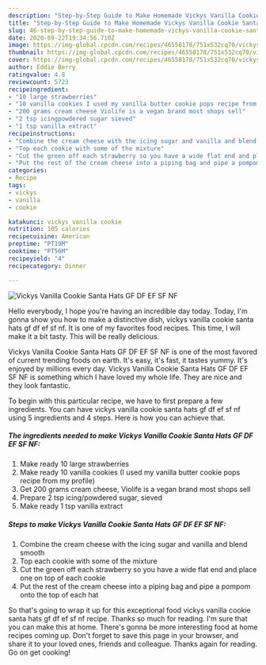 ```yaml
---
description: "Step-by-Step Guide to Make Homemade Vickys Vanilla Cookie Santa Hats GF DF EF SF NF"
title: "Step-by-Step Guide to Make Homemade Vickys Vanilla Cookie Santa Hats GF DF EF SF NF"
slug: 46-step-by-step-guide-to-make-homemade-vickys-vanilla-cookie-santa-hats-gf-df-ef-sf-nf
date: 2020-09-22T19:34:56.710Z
image: https://img-global.cpcdn.com/recipes/46558178/751x532cq70/vickys-vanilla-cookie-santa-hats-gf-df-ef-sf-nf-recipe-main-photo.jpg
thumbnail: https://img-global.cpcdn.com/recipes/46558178/751x532cq70/vickys-vanilla-cookie-santa-hats-gf-df-ef-sf-nf-recipe-main-photo.jpg
cover: https://img-global.cpcdn.com/recipes/46558178/751x532cq70/vickys-vanilla-cookie-santa-hats-gf-df-ef-sf-nf-recipe-main-photo.jpg
author: Eddie Berry
ratingvalue: 4.8
reviewcount: 5723
recipeingredient:
- "10 large strawberries"
- "10 vanilla cookies I used my vanilla butter cookie pops recipe from my profile"
- "200 grams cream cheese Violife is a vegan brand most shops sell"
- "2 tsp icingpowdered sugar sieved"
- "1 tsp vanilla extract"
recipeinstructions:
- "Combine the cream cheese with the icing sugar and vanilla and blend smooth"
- "Top each cookie with some of the mixture"
- "Cut the green off each strawberry so you have a wide flat end and place one on top of each cookie"
- "Put the rest of the cream cheese into a piping bag and pipe a pompom onto the top of each hat"
categories:
- Recipe
tags:
- vickys
- vanilla
- cookie

katakunci: vickys vanilla cookie 
nutrition: 105 calories
recipecuisine: American
preptime: "PT19M"
cooktime: "PT56M"
recipeyield: "4"
recipecategory: Dinner

---
```



![Vickys Vanilla Cookie Santa Hats GF DF EF SF NF](https://img-global.cpcdn.com/recipes/46558178/751x532cq70/vickys-vanilla-cookie-santa-hats-gf-df-ef-sf-nf-recipe-main-photo.jpg)

Hello everybody, I hope you're having an incredible day today. Today, I'm gonna show you how to make a distinctive dish, vickys vanilla cookie santa hats gf df ef sf nf. It is one of my favorites food recipes. This time, I will make it a bit tasty. This will be really delicious.



Vickys Vanilla Cookie Santa Hats GF DF EF SF NF is one of the most favored of current trending foods on earth. It's easy, it's fast, it tastes yummy. It's enjoyed by millions every day. Vickys Vanilla Cookie Santa Hats GF DF EF SF NF is something which I have loved my whole life. They are nice and they look fantastic.


To begin with this particular recipe, we have to first prepare a few ingredients. You can have vickys vanilla cookie santa hats gf df ef sf nf using 5 ingredients and 4 steps. Here is how you can achieve that.

<!--inarticleads1-->

##### The ingredients needed to make Vickys Vanilla Cookie Santa Hats GF DF EF SF NF:

1. Make ready 10 large strawberries
1. Make ready 10 vanilla cookies (I used my vanilla butter cookie pops recipe from my profile)
1. Get 200 grams cream cheese, Violife is a vegan brand most shops sell
1. Prepare 2 tsp icing/powdered sugar, sieved
1. Make ready 1 tsp vanilla extract




<!--inarticleads2-->

##### Steps to make Vickys Vanilla Cookie Santa Hats GF DF EF SF NF:

1. Combine the cream cheese with the icing sugar and vanilla and blend smooth
1. Top each cookie with some of the mixture
1. Cut the green off each strawberry so you have a wide flat end and place one on top of each cookie
1. Put the rest of the cream cheese into a piping bag and pipe a pompom onto the top of each hat




So that's going to wrap it up for this exceptional food vickys vanilla cookie santa hats gf df ef sf nf recipe. Thanks so much for reading. I'm sure that you can make this at home. There's gonna be more interesting food at home recipes coming up. Don't forget to save this page in your browser, and share it to your loved ones, friends and colleague. Thanks again for reading. Go on get cooking!
